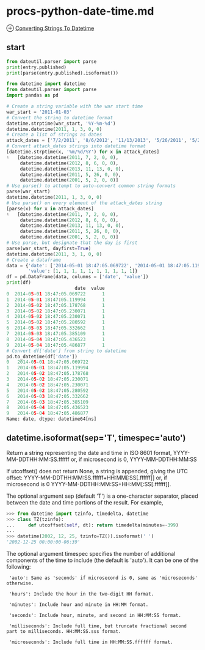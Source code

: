 # procs-python-date-time.md
⊕ [Converting Strings To Datetime](https://chrisalbon.com/python/basics/strings_to_datetime/)

## start
```python
from dateutil.parser import parse
print(entry.published)
print(parse(entry.published).isoformat())
```
```python
from datetime import datetime
from dateutil.parser import parse
import pandas as pd

# Create a string variable with the war start time
war_start = '2011-01-03'
# Convert the string to datetime format
datetime.strptime(war_start, '%Y-%m-%d')
datetime.datetime(2011, 1, 3, 0, 0)
# Create a list of strings as dates
attack_dates = ['7/2/2011', '8/6/2012', '11/13/2013', '5/26/2011', '5/2/2001']
# Convert attack_dates strings into datetime format
[datetime.strptime(x, '%m/%d/%Y') for x in attack_dates]
♮   [datetime.datetime(2011, 7, 2, 0, 0),
     datetime.datetime(2012, 8, 6, 0, 0),
     datetime.datetime(2013, 11, 13, 0, 0),
     datetime.datetime(2011, 5, 26, 0, 0),
     datetime.datetime(2001, 5, 2, 0, 0)]
# Use parse() to attempt to auto-convert common string formats
parse(war_start)
datetime.datetime(2011, 1, 3, 0, 0)
# Use parse() on every element of the attack_dates string
[parse(x) for x in attack_dates]
♮   [datetime.datetime(2011, 7, 2, 0, 0),
     datetime.datetime(2012, 8, 6, 0, 0),
     datetime.datetime(2013, 11, 13, 0, 0),
     datetime.datetime(2011, 5, 26, 0, 0),
     datetime.datetime(2001, 5, 2, 0, 0)]
# Use parse, but designate that the day is first
parse(war_start, dayfirst=True)
datetime.datetime(2011, 3, 1, 0, 0)
# Create a dataframe
data = {'date': ['2014-05-01 18:47:05.069722', '2014-05-01 18:47:05.119994', '2014-05-02 18:47:05.178768', '2014-05-02 18:47:05.230071', '2014-05-02 18:47:05.230071', '2014-05-02 18:47:05.280592', '2014-05-03 18:47:05.332662', '2014-05-03 18:47:05.385109', '2014-05-04 18:47:05.436523', '2014-05-04 18:47:05.486877'], 
        'value': [1, 1, 1, 1, 1, 1, 1, 1, 1, 1]}
df = pd.DataFrame(data, columns = ['date', 'value'])
print(df)
                         date  value
0  2014-05-01 18:47:05.069722      1
1  2014-05-01 18:47:05.119994      1
2  2014-05-02 18:47:05.178768      1
3  2014-05-02 18:47:05.230071      1
4  2014-05-02 18:47:05.230071      1
5  2014-05-02 18:47:05.280592      1
6  2014-05-03 18:47:05.332662      1
7  2014-05-03 18:47:05.385109      1
8  2014-05-04 18:47:05.436523      1
9  2014-05-04 18:47:05.486877      1
# Convert df['date'] from string to datetime
pd.to_datetime(df['date'])
0   2014-05-01 18:47:05.069722
1   2014-05-01 18:47:05.119994
2   2014-05-02 18:47:05.178768
3   2014-05-02 18:47:05.230071
4   2014-05-02 18:47:05.230071
5   2014-05-02 18:47:05.280592
6   2014-05-03 18:47:05.332662
7   2014-05-03 18:47:05.385109
8   2014-05-04 18:47:05.436523
9   2014-05-04 18:47:05.486877
Name: date, dtype: datetime64[ns]
```

## datetime.isoformat(sep='T', timespec='auto')
Return a string representing the date and time in ISO 8601 format, YYYY-MM-DDTHH:MM:SS.ffffff or, if microsecond is 0, YYYY-MM-DDTHH:MM:SS

If utcoffset() does not return None, a string is appended, giving the UTC offset: YYYY-MM-DDTHH:MM:SS.ffffff+HH:MM[:SS[.ffffff]] or, if microsecond is 0 YYYY-MM-DDTHH:MM:SS+HH:MM[:SS[.ffffff]].

The optional argument sep (default 'T') is a one-character separator, placed between the date and time portions of the result. For example,

```python
>>> from datetime import tzinfo, timedelta, datetime
>>> class TZ(tzinfo):
...     def utcoffset(self, dt): return timedelta(minutes=-399)
...
>>> datetime(2002, 12, 25, tzinfo=TZ()).isoformat(' ')
'2002-12-25 00:00:00-06:39'
```
The optional argument timespec specifies the number of additional components of the time to include (the default is 'auto'). It can be one of the following:

     'auto': Same as 'seconds' if microsecond is 0, same as 'microseconds' otherwise.

     'hours': Include the hour in the two-digit HH format.

     'minutes': Include hour and minute in HH:MM format.

     'seconds': Include hour, minute, and second in HH:MM:SS format.

     'milliseconds': Include full time, but truncate fractional second part to milliseconds. HH:MM:SS.sss format.

     'microseconds': Include full time in HH:MM:SS.ffffff format.


